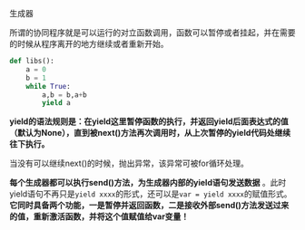 生成器

所谓的协同程序就是可以运行的对立函数调用，函数可以暂停或者挂起，并在需要的时候从程序离开的地方继续或者重新开始。

```python
def libs():
    a = 0
    b = 1
    while True:
        a,b = b,a+b
        yield a
```

 **yield的语法规则是：在yield这里暂停函数的执行，并返回yield后面表达式的值（默认为None），直到被next()方法再次调用时，从上次暂停的yield代码处继续往下执行。** 

 当没有可以继续next()的时候，抛出异常，该异常可被for循环处理。 

 **每个生成器都可以执行send()方法，为生成器内部的yield语句发送数据**  。此时yield语句不再只是`yield xxxx`的形式，还可以是`var = yield xxxx`的赋值形式。**它同时具备两个功能，一是暂停并返回函数，二是接收外部send()方法发送过来的值，重新激活函数，并将这个值赋值给var变量！** 